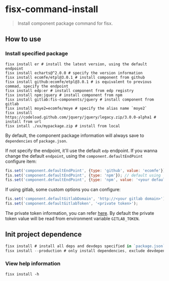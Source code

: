fisx-command-install
========

> Install component package command for fisx.


## How to use

### Install specified package

```shell
fisx install er # install the latest version, using the default endpoint
fisx install echarts@^2.0.0 # specify the version information
fisx install ecomfe/etpl@3.0.1 # install component from github
fisx install github:ecomfe/etpl@3.0.1 # is equivalent to previous commad, specify the endpoint
fisx install edp:er # install component from edp registry
fisx install npm:jquery # install component from npm
fisx install gitlab:fis-components/jquery # install component from gitlab
fisx install moye2=ecomfe/moye # specify the alias name `moye2`
fisx install https://codeload.github.com/jquery/jquery/legacy.zip/3.0.0-alpha1 # install from url
fisx intall ./xx/mypackage.zip # install from local
```

By default, the component package information will always save to `dependencies` of `package.json`.

If not specify the endpoint, it'll use the default `edp` endpoint. If you wanna change the default `endpoint`, using the `component.defaultEndPoint` configure item:

```javascript
fis.set('component.defaultEndPoint', {type: 'github', value: 'ecomfe'});
fis.set('component.defaultEndPoint', {type: 'npm'}); // default using `http://registry.npmjs.org`
fis.set('component.defaultEndPoint', {type: 'npm', value: '<your default registry>'});
```

If using gitlab, some custom options you can configure:

```javascript
fis.set('component.defaultGitlabDomain', 'http://<your gitlab domain>');
fis.set('component.defaultGitlabToken', '<private token>');
```

The private token information, you can refer [here](http://doc.gitlab.com/ce/ci/api/README.html). By default the private token value will be read from environment variable `GITLAB_TOKEN`. 

## Init project dependence

```javascript
fisx install # install all deps and devdeps specified in `package.json`
fisx install --production # only install dependencies, exclude devdependencies
```

### View help information

```shell
fisx install -h
```
